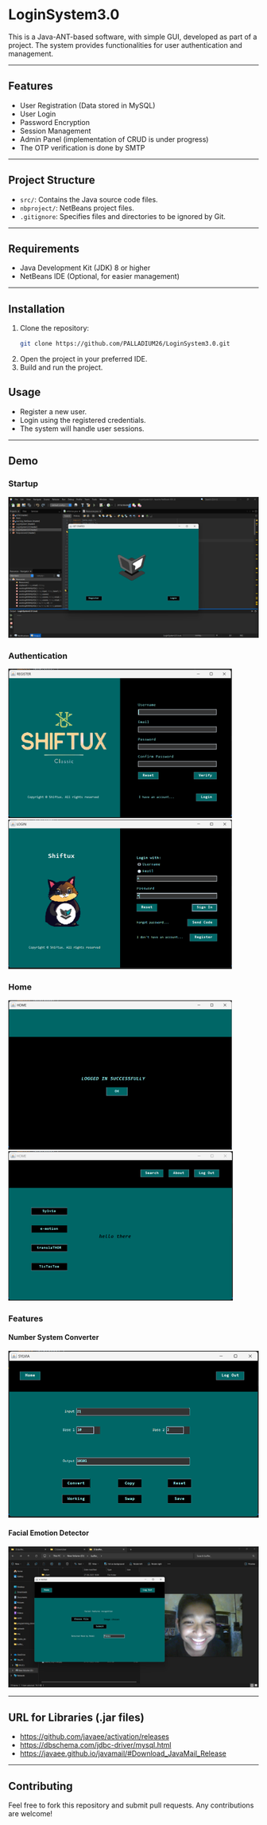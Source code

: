 # LoginSystem3.0

This is a Java-ANT-based software, with simple GUI, developed as part of a project. The system provides functionalities for user authentication and management.

---

## Features
- User Registration (Data stored in MySQL)
- User Login
- Password Encryption
- Session Management
- Admin Panel (implementation of CRUD is under progress)
- The OTP verification is done by SMTP

---

## Project Structure
- `src/`: Contains the Java source code files.
- `nbproject/`: NetBeans project files.
- `.gitignore`: Specifies files and directories to be ignored by Git.

---

## Requirements
- Java Development Kit (JDK) 8 or higher
- NetBeans IDE (Optional, for easier management)

---

## Installation
1. Clone the repository:
   ```bash
   git clone https://github.com/PALLADIUM26/LoginSystem3.0.git
   ```
2. Open the project in your preferred IDE.
3. Build and run the project.

## Usage
- Register a new user.
- Login using the registered credentials.
- The system will handle user sessions.

---

## Demo

### Startup
![pg1](https://github.com/PALLADIUM26/LoginSystem3.0/blob/master/src/demoPics/1.png)

### Authentication
<img src="https://github.com/PALLADIUM26/LoginSystem3.0/blob/master/src/demoPics/2a.png" alt="pg2a" height=300> <img src="https://github.com/PALLADIUM26/LoginSystem3.0/blob/master/src/demoPics/2b.png" alt="pg2b" height=300>

### Home
<img src="https://github.com/PALLADIUM26/LoginSystem3.0/blob/master/src/demoPics/3a.png" alt="pg3a" height=300> <img src="https://github.com/PALLADIUM26/LoginSystem3.0/blob/master/src/demoPics/3b.png" alt="pg3b" height=300>

### Features
#### Number System Converter
![pg4](https://github.com/PALLADIUM26/LoginSystem3.0/blob/master/src/demoPics/4.png)
#### Facial Emotion Detector
![pg5](https://github.com/PALLADIUM26/LoginSystem3.0/blob/master/src/demoPics/5.png)

---

## URL for Libraries (.jar files)
- https://github.com/javaee/activation/releases
- https://dbschema.com/jdbc-driver/mysql.html
- https://javaee.github.io/javamail/#Download_JavaMail_Release

---

## Contributing
Feel free to fork this repository and submit pull requests. Any contributions are welcome!
